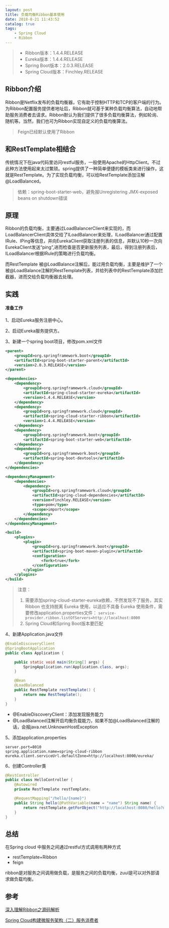```yaml
---
layout: post
title: 负载均衡Ribbon基本使用
date: 2018-8-21 11:43:52
catalog: true
tags:
    - Spring Cloud
    - Ribbon
---
```


> - Ribbon版本：1.4.4.RELEASE
> - Eureka版本：1.4.4.RELEASE
> - Spring Boot版本：2.0.3.RELEASE
> - Spring Cloud版本：Finchley.RELEASE

## Ribbon介绍

Ribbon是Netflix发布的负载均衡器，它有助于控制HTTP和TCP的客户端的行为。为Ribbon配置服务提供者地址后，Ribbon就可基于某种负载均衡算法，自动地帮助服务消费者去请求。Ribbon默认为我们提供了很多负载均衡算法，例如轮询、随机等。当然，我们也可为Ribbon实现自定义的负载均衡算法。

>  Feign已经默认使用了Ribbon

## 和RestTemplate相结合

传统情况下在java代码里访问restful服务，一般使用Apache的HttpClient。不过此种方法使用起来太过繁琐。spring提供了一种简单便捷的模板类来进行操作，这就是RestTemplate。为了实现负载均衡，可以给RestTemplate添加注解@LoadBalanced。

> 依赖：spring-boot-starter-web，避免报Unregistering JMX-exposed beans on shutdown错误

## 原理

Ribbon的负载均衡，主要通过LoadBalancerClient来实现的，而LoadBalancerClient具体交给了ILoadBalancer来处理，ILoadBalancer通过配置IRule、IPing等信息，并向EurekaClient获取注册列表的信息，并默认10秒一次向EurekaClient发送“ping”,进而检查是否更新服务列表，最后，得到注册列表后，ILoadBalancer根据IRule的策略进行负载均衡。

而RestTemplate 被@LoadBalance注解后，能过用负载均衡，主要是维护了一个被@LoadBalance注解的RestTemplate列表，并给列表中的RestTemplate添加拦截器，进而交给负载均衡器去处理。

## 实践

#### 准备工作

1、启动Eureka服务注册中心。

2、启动Eureka服务提供方。

3、新建一个spring boot项目，修改pom.xml文件

```xml
<parent>
    <groupId>org.springframework.boot</groupId>
    <artifactId>spring-boot-starter-parent</artifactId>
    <version>2.0.3.RELEASE</version>
</parent>

<dependencies>
    <dependency>
        <groupId>org.springframework.cloud</groupId>
        <artifactId>spring-cloud-starter-eureka</artifactId>
        <version>1.4.4.RELEASE</version>
    </dependency>
    <dependency>
        <groupId>org.springframework.cloud</groupId>
        <artifactId>spring-cloud-starter-ribbon</artifactId>
        <version>1.4.4.RELEASE</version>
    </dependency>
    <dependency>
        <groupId>org.springframework.boot</groupId>
        <artifactId>spring-boot-starter-web</artifactId>
    </dependency>
    <dependency>
        <groupId>org.springframework.boot</groupId>
        <artifactId>spring-boot-devtools</artifactId>
    </dependency>
</dependencies>

<dependencyManagement>
    <dependencies>
        <dependency>
            <groupId>org.springframework.cloud</groupId>
            <artifactId>spring-cloud-dependencies</artifactId>
            <version>Finchley.RELEASE</version>
            <type>pom</type>
            <scope>import</scope>
        </dependency>
    </dependencies>
</dependencyManagement>

<build>
    <plugins>
        <plugin>
            <groupId>org.springframework.boot</groupId>
            <artifactId>spring-boot-maven-plugin</artifactId>
            <configuration>
                <fork>true</fork>
            </configuration>
        </plugin>
    </plugins>
</build>
```

> 注意：
> 1. 需要添加spring-cloud-starter-eureka依赖，不然发现不了服务，其实 Ribbon 也支持脱离 Eureka 使用，以适应不具备 Eureka 使用条件，需要修改application.properties文件：
`service-provider.ribbon.listOfServers=http://localhost:8000`
> 2. Spring Cloud和Spring Boot版本要匹配

4、新建Application.java文件

```java
@EnableDiscoveryClient
@SpringBootApplication
public class Application {

    public static void main(String[] args) {
        SpringApplication.run(Application.class, args);
    }

    @Bean
    @LoadBalanced
    public RestTemplate restTemplate() {
        return new RestTemplate();
    }
}
```

- @EnableDiscoveryClient：添加发现服务能力
- @LoadBalanced注解开启均衡负载能力，如果不加@LoadBalanced注解的话，会报java.net.UnknownHostException

5、添加application.properties

```properties
server.port=8010
spring.application.name=spring-cloud-ribbon
eureka.client.serviceUrl.defaultZone=http://localhost:8000/eureka/
```

6、创建Controller类

```java
@RestController
public class HelloController {
    @Autowired
    private RestTemplate restTemplate;

    @RequestMapping("/hello/{name}")
    public String hello(@PathVariable(name = "name") String name) {
        return restTemplate.getForObject("http://localhost:8080/hello?name="+name, String.class);
    }
}
```

## 总结

在Spring cloud 中服务之间通过restful方式调用有两种方式 
- restTemplate+Ribbon 
- feign

ribbon是对服务之间调用做负载，是服务之间的负载均衡，zuul是可以对外部请求做负载均衡。 

## 参考

[深入理解Ribbon之源码解析](https://blog.csdn.net/forezp/article/details/74820899)

[Spring Cloud构建微服务架构（二）服务消费者](http://blog.didispace.com/springcloud2/)